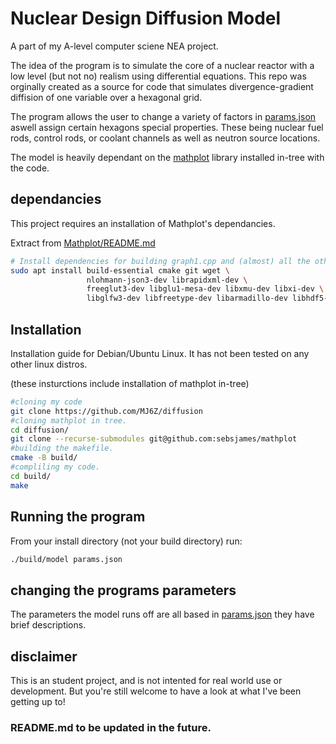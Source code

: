 # Nuclear Design Diffusion Model
A part of my A-level computer sciene NEA project.

The idea of the program is to simulate the core of a nuclear reactor with a low level (but not no) realism using differential equations. This repo was orginally created as a source for code that simulates divergence-gradient diffision of one variable over a hexagonal grid.

The program allows the user to change a variety of factors in [params.json](/params.json) aswell assign certain hexagons special properties. These being nuclear fuel rods, control rods, or coolant channels as well as neutron source locations.

The model is heavily dependant on the [mathplot](https://github.com/sebsjames/mathplot) library installed in-tree with the code.


## dependancies
This project requires an installation of Mathplot's dependancies.

Extract from [Mathplot/README.md]()
```bash
# Install dependencies for building graph1.cpp and (almost) all the other examples (assuming Debian-like OS)
sudo apt install build-essential cmake git wget \
                 nlohmann-json3-dev librapidxml-dev \
                 freeglut3-dev libglu1-mesa-dev libxmu-dev libxi-dev \
                 libglfw3-dev libfreetype-dev libarmadillo-dev libhdf5-dev
```

## Installation
Installation guide for Debian/Ubuntu Linux. It has not been tested on any other linux distros. 

(these insturctions include installation of mathplot in-tree)
```bash
#cloning my code
git clone https://github.com/MJ6Z/diffusion
#cloning mathplot in tree.
cd diffusion/
git clone --recurse-submodules git@github.com:sebsjames/mathplot
#building the makefile.
cmake -B build/
#compliling my code.
cd build/
make
```

## Running the program
From your install directory (not your build directory) run:
```bash
./build/model params.json
```

## changing the programs parameters
The parameters the model runs off are all based in [params.json](/params.json) they have brief descriptions.

## disclaimer
This is an student project, and is not intented for real world use or development. But you're still welcome to have a look at what I've been getting up to!

### README.md to be updated in the future.
